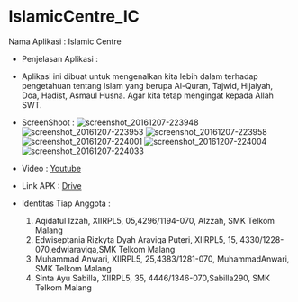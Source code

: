 # IslamicCentre_IC

Nama Aplikasi : Islamic Centre
- Penjelasan Aplikasi :
- Aplikasi ini dibuat untuk mengenalkan kita lebih dalam terhadap pengetahuan  tentang Islam yang berupa Al-Quran, Tajwid, Hijaiyah, Doa, 
 Hadist, Asmaul Husna. Agar kita tetap mengingat kepada Allah SWT.
 
- ScreenShoot :
![screenshot_20161207-223948](https://cloud.githubusercontent.com/assets/22891163/20974362/885b8cf8-bcce-11e6-9242-fc0f1ed031dc.jpg)
![screenshot_20161207-223953](https://cloud.githubusercontent.com/assets/22891163/20974386/987b9b6e-bcce-11e6-81f5-7e3100b64fcc.jpg)
![screenshot_20161207-223958](https://cloud.githubusercontent.com/assets/22891163/20974392/9e194aee-bcce-11e6-8411-1abf7a92e05a.jpg)
![screenshot_20161207-224001](https://cloud.githubusercontent.com/assets/22891163/20974399/a2cc0d38-bcce-11e6-9a2a-1171802e1808.jpg)
![screenshot_20161207-224004](https://cloud.githubusercontent.com/assets/22891163/20974354/81416b86-bcce-11e6-8cb3-fdfde634956c.jpg)
![screenshot_20161207-224033](https://cloud.githubusercontent.com/assets/22891163/20974351/7d88d93e-bcce-11e6-889c-8d8dc37cf5ae.jpg)

- Video :
[Youtube](https://youtu.be/Q7VY8rr8Bvs)

- Link APK :
[Drive](https://drive.google.com/open?id=0ByJ7XdN2AtQJSExKVWxsNG56U28)

- Identitas Tiap Anggota :
  1. Aqidatul Izzah, XIIRPL5, 05,4296/1194-070, AIzzah, SMK Telkom Malang
  2. Edwiseptania Rizkyta Dyah Araviqa Puteri, XIIRPL5, 15, 4330/1228-070,edwiaraviqa,SMK Telkom Malang
  3. Muhammad Anwari, XIIRPL5, 25,4383/1281-070, MuhammadAnwari, SMK Telkom Malang
  4. Sinta Ayu Sabilla, XIIRPL5, 35, 4446/1346-070,Sabilla290, SMK Telkom Malang
  

